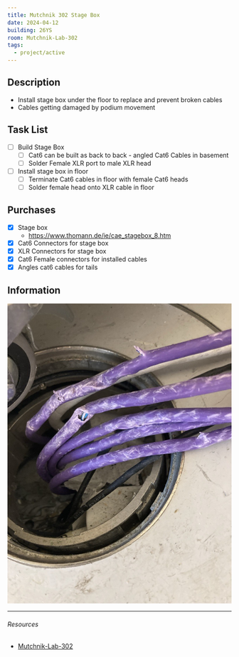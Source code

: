 ```yaml
---
title: Mutchnik 302 Stage Box
date: 2024-04-12
building: 26YS
room: Mutchnik-Lab-302
tags:
  - project/active
---
```


## Description

- Install stage box under the floor to replace and prevent broken cables
- Cables getting damaged by podium movement

## Task List

- [ ] Build Stage Box
	- [ ] Cat6 can be built as back to back - angled Cat6 Cables in basement
	- [ ] Solder Female XLR port to male XLR head
- [ ] Install stage box in floor
	- [ ] Terminate Cat6 cables in floor with female Cat6 heads
	- [ ] Solder female head onto XLR cable in floor

## Purchases
- [x] Stage box
	- https://www.thomann.de/ie/cae_stagebox_8.htm
- [x] Cat6 Connectors for stage box
- [x] XLR Connectors for stage box
- [x] Cat6 Female connectors for installed cables
- [x] Angles cat6 cables for tails

## Information

![ | 300](../04-Archive/Attachments/mutchnik-cable-damage.jpg)


---
###### Resources
- [Mutchnik-Lab-302](../03-Resources/Rooms/Mutchnik-Lab-302.md)